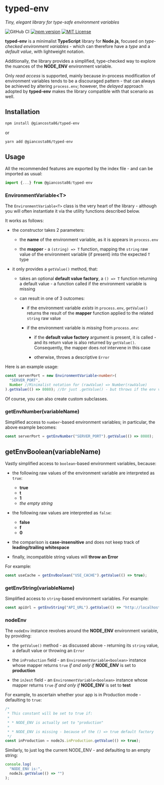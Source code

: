 # typed-env

_Tiny, elegant library for type-safe environment variables_

![GitHub CI](https://github.com/giancosta86/typed-env/actions/workflows/publish-to-npm.yml/badge.svg)
[![npm version](https://badge.fury.io/js/@giancosta86%2Ftyped-env.svg)](https://badge.fury.io/js/@giancosta86%2Ftyped-env)
[![MIT License](https://img.shields.io/badge/license-MIT-blue.svg?style=flat)](/LICENSE)

**typed-env** is a minimalist **TypeScript** library for **Node.js**, focused on _type-checked environment variables_ - which can therefore have a _type_ and a _default value_, with lightweight notation.

Additionally, the library provides a simplified, type-checked way to explore the nuances of the **NODE_ENV** environment variable.

Only _read access_ is supported, mainly because in-process modification of environment variables tends to be a discouraged pattern - that can always be achieved by altering `process.env`; however, the _delayed_ approach adopted by **typed-env** makes the library compatible with that scenario as well.

## Installation

```bash
npm install @giancosta86/typed-env
```

or

```bash
yarn add @giancosta86/typed-env
```

## Usage

All the recommended features are exported by the index file - and can be imported as usual:

```typescript
import {...} from @giancosta86/typed-env
```

### EnvironmentVariable\<T\>

The `EnvironmentVariable<T>` class is the very heart of the library - although you will often instantiate it via the utility functions described below.

It works as follows:

- the constructor takes 2 parameters:

  - the **name** of the environment variable, as it is appears in `process.env`

  - the **mapper** - a `(string) => T` function, mapping the `string` raw value of the environment variable (if present) into the expected `T` type

- it only provides a `getValue()` method, that:

  - takes an optional **default value factory**, a `() => T` function returning a default value - a function called if the environment variable is missing

  - can result in one of 3 outcomes:

    - if the environment variable _exists_ in `process.env`, `getValue()` returns the result of the **mapper** function applied to the related `string` raw value

    - if the environment variable is _missing_ from `process.env`:

      - if the **default value factory** argument is present, it is called - and its return value is also returned by `getValue()`. Consequently, the mapper does _not_ intervene in this case

      - otherwise, throws a descriptive `Error`

Here is an example usage:

```typescript
const serverPort = new EnvironmentVariable<number>(
  "SERVER_PORT",
  Number //Minimalist notation for (rawValue) => Number(rawValue)
).getValue(() => 8080); //Or just .getValue() - but throws if the env var is missing
```

Of course, you can also create custom subclasses.

### getEnvNumber(variableName)

Simplified access to `number`-based environment variables; in particular, the above example becomes:

```typescript
const serverPort = getEnvNumber("SERVER_PORT").getValue(() => 8080);
```

## getEnvBoolean(variableName)

Vastly simplified access to `boolean`-based environment variables, because:

- the following raw values of the environment variable are interpreted as `true`:

  - **true**
  - **t**
  - **1**
  - _the empty string_

- the following raw values are interpreted as `false`:

  - **false**
  - **f**
  - **0**

- the comparison is **case-insensitive** and does not keep track of **leading/trailing whitespace**

- finally, incompatible string values will **throw an Error**

For example:

```typescript
const useCache = getEnvBoolean("USE_CACHE").getValue(() => true);
```

### getEnvString(variableName)

Simplified access to `string`-based environment variables. For example:

```typescript
const apiUrl = getEnvString("API_URL").getValue(() => "http://localhost");
```

### nodeEnv

The `nodeEnv` instance revolves around the **NODE_ENV** environment variable, by providing:

- the `getValue()` method - as discussed above - returning its `string` value, a default value or throwing an `Error`

- the `inProduction` field - an `EnvironmentVariable<boolean>` instance whose mapper returns `true` _if and only if_ **NODE_ENV** is set to **production**

- the `inJest` field - an `EnvironmentVariable<boolean>` instance whose mapper returns `true` _if and only if_ **NODE_ENV** is set to **test**

For example, to ascertain whether your app is in Production mode - defaulting to `true`:

```typescript
/*
 * This constant will be set to true if:
 *
 * * NODE_ENV is actually set to "production"
 *
 * * NODE_ENV is missing - because of the () => true default factory
 */
const inProduction = nodeJs.inProduction.getValue(() => true);
```

Similarly, to just log the current NODE_ENV - and defaulting to an empty string:

```typescript
console.log(
  "NODE_ENV is:",
  nodeJs.getValue(() => "")
);
```
